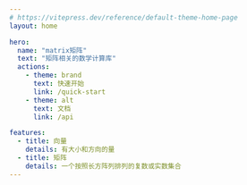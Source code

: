 ```yaml
---
# https://vitepress.dev/reference/default-theme-home-page
layout: home

hero:
  name: "matrix矩阵"
  text: "矩阵相关的数学计算库"
  actions:
    - theme: brand
      text: 快速开始
      link: /quick-start
    - theme: alt
      text: 文档
      link: /api

features:
  - title: 向量
    details: 有大小和方向的量
  - title: 矩阵
    details: 一个按照长方阵列排列的复数或实数集合
---
```


